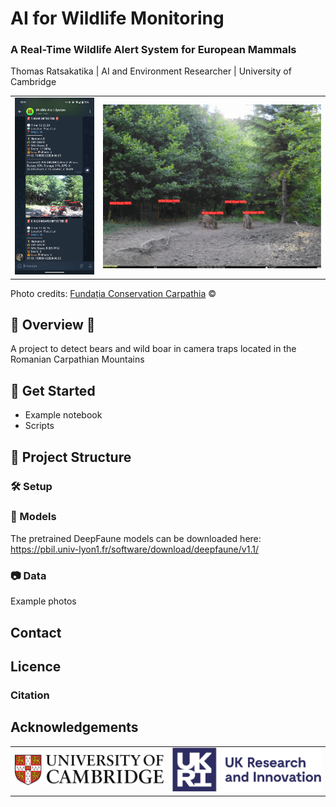 # AI for Wildlife Monitoring
### A Real-Time Wildlife Alert System for European Mammals

Thomas Ratsakatika | AI and Environment Researcher | University of Cambridge

<table style="border-collapse: collapse; border: none;">
  <tr align="center" style="border: none;">
    <td align="center" style="border: none;">
      <img src="assets/screenshot.png" alt="University of Cambridge" width="200" />
    </td>
    <td align="center" style="border: none;">
      <img src="assets/example_detections.gif" alt="UKRI Logo" width="550" />
    </td>
  </tr>
</table>


Photo credits: [Fundația Conservation Carpathia](https://www.carpathia.org/) ©

## 🐻 Overview 🐗

A project to detect bears and wild boar in camera traps located in the Romanian Carpathian Mountains

## 🚀 Get Started

- Example notebook
- Scripts

## 📂 Project Structure

### 🛠️ Setup

### 🤖 Models

The pretrained DeepFaune models can be downloaded here: https://pbil.univ-lyon1.fr/software/download/deepfaune/v1.1/

### 📷 Data
Example photos


## Contact

## Licence

### Citation

## Acknowledgements

<table>
    <tr align="center">
    <!-- University of Cambridge Logo -->
    <td align="center">
      <img src="assets/logo_cambridge_colour.jpg" alt="University of Cambridge" width="300" />
    </td>
    <!-- UKRI Logo -->
    <td align="center">
      <img src="assets/logo_ukri_colour.png" alt="UKRI Logo" width="300" />
    </td>
  </tr>
</table>
